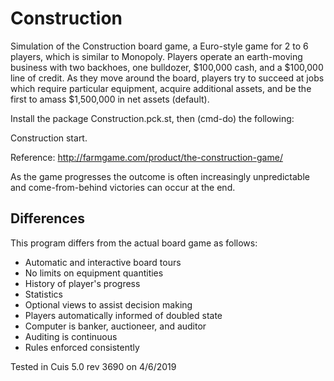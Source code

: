 # Construction
Simulation of the Construction board game, a Euro-style game for 2 to 6 players, which is similar to Monopoly. Players operate an earth-moving business with two backhoes, one bulldozer, $100,000 cash, and a $100,000 line of credit. As they move around the board, players try to succeed at jobs which require particular equipment, acquire additional assets, and be the first to amass $1,500,000 in net assets (default).

Install the package Construction.pck.st, then (cmd-do) the following:

Construction start.

Reference: http://farmgame.com/product/the-construction-game/

As the game progresses the outcome is often increasingly unpredictable and come-from-behind victories can occur at the end.

## Differences ##
This program differs from the actual board game as follows:

- Automatic and interactive board tours
- No limits on equipment quantities
- History of player's progress
- Statistics
- Optional views to assist decision making
- Players automatically informed of doubled state
- Computer is banker, auctioneer, and auditor
- Auditing is continuous
- Rules enforced consistently

Tested in Cuis 5.0 rev 3690 on 4/6/2019

